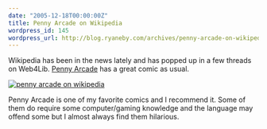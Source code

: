 ```yaml
---
date: "2005-12-18T00:00:00Z"
title: Penny Arcade on Wikipedia
wordpress_id: 145
wordpress_url: http://blog.ryaneby.com/archives/penny-arcade-on-wikipedia/
---
```

Wikipedia has been in the news lately and has popped up in a few threads on Web4Lib. <a href="http://www.penny-arcade.com/">Penny Arcade</a> has a great comic as usual.

<a href="http://www.penny-arcade.com/comic/2005/12/16"><img src='http://blog.ryaneby.com/wp-content/pennywiki.jpg' alt='penny arcade on wikipedia' /></a>

Penny Arcade is one of my favorite comics and I recommend it. Some of them do require some computer/gaming knowledge and the language may offend some but I almost always find them hilarious.
